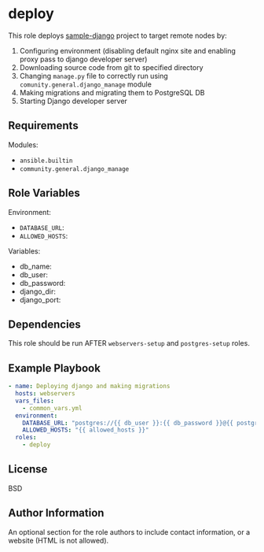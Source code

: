 deploy
=========

This role deploys [sample-django](https://github.com/digitalocean/sample-django) project to target remote nodes by:
  1. Configuring environment (disabling default nginx site and enabling proxy pass to django developer server)
  2. Downloading source code from git to specified directory
  3. Changing `manage.py` file to correctly run using `comunity.general.django_manage` module
  4. Making migrations and migrating them to PostgreSQL DB
  5. Starting Django developer server 

Requirements
------------

Modules:
  - `ansible.builtin`
  - `community.general.django_manage`

Role Variables
--------------

Environment:
  - `DATABASE_URL`: 
  - `ALLOWED_HOSTS`:

Variables:
  - db_name:
  - db_user:
  - db_password:
  - django_dir:
  - django_port:

Dependencies
------------

This role should be run AFTER `webservers-setup` and `postgres-setup` roles.

Example Playbook
----------------
```yml
- name: Deploying django and making migrations
  hosts: webservers
  vars_files:
    - common_vars.yml
  environment:
    DATABASE_URL: "postgres://{{ db_user }}:{{ db_password }}@{{ postgres_host }}/{{ db_name }}"
    ALLOWED_HOSTS: "{{ allowed_hosts }}"
  roles:
    - deploy
```

License
-------

BSD

Author Information
------------------

An optional section for the role authors to include contact information, or a website (HTML is not allowed).
